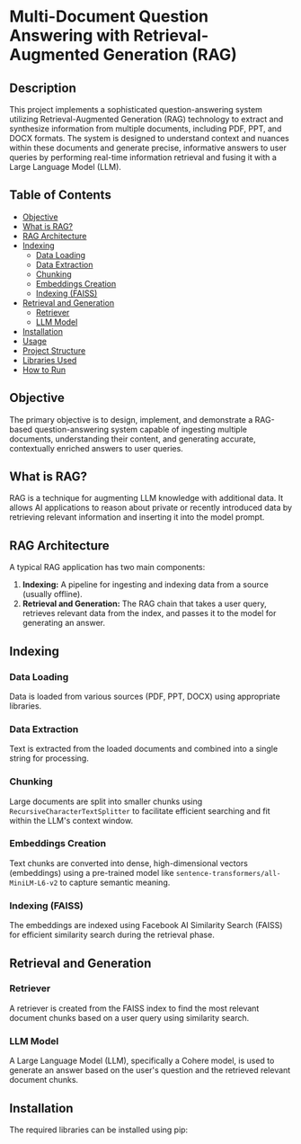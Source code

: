# Multi-Document Question Answering with Retrieval-Augmented Generation (RAG)

## Description

This project implements a sophisticated question-answering system utilizing Retrieval-Augmented Generation (RAG) technology to extract and synthesize information from multiple documents, including PDF, PPT, and DOCX formats. The system is designed to understand context and nuances within these documents and generate precise, informative answers to user queries by performing real-time information retrieval and fusing it with a Large Language Model (LLM).

## Table of Contents

- [Objective](#objective)
- [What is RAG?](#what-is-rag)
- [RAG Architecture](#rag-architecture)
- [Indexing](#indexing)
  - [Data Loading](#data-loading)
  - [Data Extraction](#data-extraction)
  - [Chunking](#chunking)
  - [Embeddings Creation](#embeddings-creation)
  - [Indexing (FAISS)](#indexing-faiss)
- [Retrieval and Generation](#retrieval-and-generation)
  - [Retriever](#retriever)
  - [LLM Model](#llm-model)
- [Installation](#installation)
- [Usage](#usage)
- [Project Structure](#project-structure)
- [Libraries Used](#libraries-used)
- [How to Run](#how-to-run)

## Objective

The primary objective is to design, implement, and demonstrate a RAG-based question-answering system capable of ingesting multiple documents, understanding their content, and generating accurate, contextually enriched answers to user queries.

## What is RAG?

RAG is a technique for augmenting LLM knowledge with additional data. It allows AI applications to reason about private or recently introduced data by retrieving relevant information and inserting it into the model prompt.

## RAG Architecture

A typical RAG application has two main components:

1.  **Indexing:** A pipeline for ingesting and indexing data from a source (usually offline).
2.  **Retrieval and Generation:** The RAG chain that takes a user query, retrieves relevant data from the index, and passes it to the model for generating an answer.

## Indexing

### Data Loading

Data is loaded from various sources (PDF, PPT, DOCX) using appropriate libraries.

### Data Extraction

Text is extracted from the loaded documents and combined into a single string for processing.

### Chunking

Large documents are split into smaller chunks using `RecursiveCharacterTextSplitter` to facilitate efficient searching and fit within the LLM's context window.

### Embeddings Creation

Text chunks are converted into dense, high-dimensional vectors (embeddings) using a pre-trained model like `sentence-transformers/all-MiniLM-L6-v2` to capture semantic meaning.

### Indexing (FAISS)

The embeddings are indexed using Facebook AI Similarity Search (FAISS) for efficient similarity search during the retrieval phase.

## Retrieval and Generation

### Retriever

A retriever is created from the FAISS index to find the most relevant document chunks based on a user query using similarity search.

### LLM Model

A Large Language Model (LLM), specifically a Cohere model, is used to generate an answer based on the user's question and the retrieved relevant document chunks.

## Installation

The required libraries can be installed using pip:
